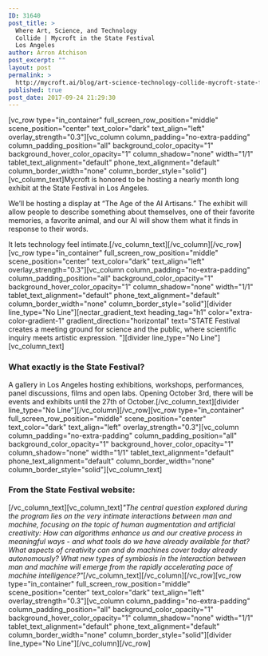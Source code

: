 ```yaml
---
ID: 31640
post_title: >
  Where Art, Science, and Technology
  Collide | Mycroft in the State Festival
  Los Angeles
author: Arron Atchison
post_excerpt: ""
layout: post
permalink: >
  http://mycroft.ai/blog/art-science-technology-collide-mycroft-state-festival-los-angeles/
published: true
post_date: 2017-09-24 21:29:30
---
```

[vc_row type="in_container" full_screen_row_position="middle" scene_position="center" text_color="dark" text_align="left" overlay_strength="0.3"][vc_column column_padding="no-extra-padding" column_padding_position="all" background_color_opacity="1" background_hover_color_opacity="1" column_shadow="none" width="1/1" tablet_text_alignment="default" phone_text_alignment="default" column_border_width="none" column_border_style="solid"][vc_column_text]<span style="font-weight: 400;">Mycroft is honored to be hosting a nearly month long exhibit at the State Festival in Los Angeles.</span>

<span style="font-weight: 400;">We’ll be hosting a display at “The Age of the AI Artisans.” The exhibit will allow people to describe something about themselves, one of their favorite memories, a favorite animal, and our AI will show them what it finds in response to their words.</span>

<span style="font-weight: 400;">It lets technology feel intimate.</span>[/vc_column_text][/vc_column][/vc_row][vc_row type="in_container" full_screen_row_position="middle" scene_position="center" text_color="dark" text_align="left" overlay_strength="0.3"][vc_column column_padding="no-extra-padding" column_padding_position="all" background_color_opacity="1" background_hover_color_opacity="1" column_shadow="none" width="1/1" tablet_text_alignment="default" phone_text_alignment="default" column_border_width="none" column_border_style="solid"][divider line_type="No Line"][nectar_gradient_text heading_tag="h1" color="extra-color-gradient-1" gradient_direction="horizontal" text="STATE Festival creates a meeting ground for science and the public, where scientific inquiry meets artistic expression. "][divider line_type="No Line"][vc_column_text]
<h3>What exactly is the State Festival?</h3>
A gallery in Los Angeles hosting exhibitions, workshops, performances, panel discussions, films and open labs. Opening October 3rd, there will be events and exhibits until the 27th of October.[/vc_column_text][divider line_type="No Line"][/vc_column][/vc_row][vc_row type="in_container" full_screen_row_position="middle" scene_position="center" text_color="dark" text_align="left" overlay_strength="0.3"][vc_column column_padding="no-extra-padding" column_padding_position="all" background_color_opacity="1" background_hover_color_opacity="1" column_shadow="none" width="1/1" tablet_text_alignment="default" phone_text_alignment="default" column_border_width="none" column_border_style="solid"][vc_column_text]
<h3>From the State Festival website:</h3>
[/vc_column_text][vc_column_text]<em>"The central question explored during the program lies on the very intimate interactions between man and machine, focusing on the topic of human augmentation and artificial creativity: How can algorithms enhance us and our creative process in meaningful ways - and what tools do we have already available for that? What aspects of creativity can and do machines cover today already autonomously? What new types of symbiosis in the interaction between man and machine will emerge from the rapidly accelerating pace of machine intelligence?"</em>[/vc_column_text][/vc_column][/vc_row][vc_row type="in_container" full_screen_row_position="middle" scene_position="center" text_color="dark" text_align="left" overlay_strength="0.3"][vc_column column_padding="no-extra-padding" column_padding_position="all" background_color_opacity="1" background_hover_color_opacity="1" column_shadow="none" width="1/1" tablet_text_alignment="default" phone_text_alignment="default" column_border_width="none" column_border_style="solid"][divider line_type="No Line"][/vc_column][/vc_row]
